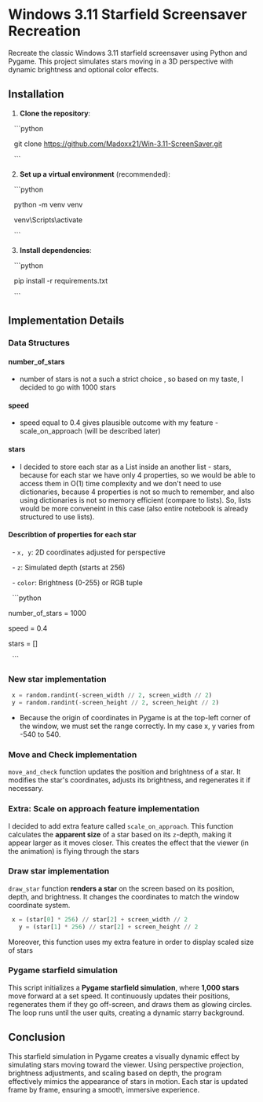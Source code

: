 # Windows 3.11 Starfield Screensaver Recreation


Recreate the classic Windows 3.11 starfield screensaver using Python and Pygame. This project simulates stars moving in a 3D perspective with dynamic brightness and optional color effects.

## Installation
  
1. **Clone the repository**:

   ```python

   git clone https://github.com/Madoxx21/Win-3.11-ScreenSaver.git

   ```


2. **Set up a virtual environment** (recommended):

   ```python

   python -m venv venv

   venv\Scripts\activate

   ```

3. **Install dependencies**:

   ```python

   pip install -r requirements.txt

   ```

## Implementation Details

###  Data Structures

#### number_of_stars
- number of stars is not a such a strict choice , so based on my taste, I decided to go with 1000 stars

#### speed
- speed equal to 0.4 gives plausible outcome with my feature - scale_on_approach (will be described later)

#### stars
- I decided to store each star as a List inside an another list - stars, because for each star we have only 4 properties, so we would be able to access them in O(1) time complexity and we don't need to use dictionaries, because 4 properties is not so much to remember, and also using dictionaries is not so memory efficient (compare to lists). So, lists would be more conveneint in this case (also entire notebook is already structured to use lists).
#### Describtion of properties for each star
  - `x, y`: 2D coordinates adjusted for perspective

  - `z`: Simulated depth (starts at 256)

  - `color`: Brightness (0-255) or RGB tuple

  ```python

number_of_stars = 1000

speed = 0.4

stars = []

  ```

### New star implementation

```python
 x = random.randint(-screen_width // 2, screen_width // 2)
 y = random.randint(-screen_height // 2, screen_height // 2)
```

  - Because the origin of coordinates in Pygame is at the top-left corner of the window, we must set the range correctly. In my case x, y varies from -540 to 540.

### Move and Check implementation

  `move_and_check` function updates the position and brightness of a star. It modifies the star's coordinates, adjusts its brightness, and regenerates it if necessary. 

### Extra: Scale on approach feature implementation

I decided to add extra feature called `scale_on_approach`. This function calculates the **apparent size** of a star based on its `z`-depth, making it appear larger as it moves closer. This creates the effect that the viewer (in the animation) is flying through the stars
### Draw star implementation

`draw_star` function **renders a star** on the screen based on its position, depth, and brightness. It changes the coordinates to match the window coordinate system.
  ```python
   x = (star[0] * 256) // star[2] + screen_width // 2
   y = (star[1] * 256) // star[2] + screen_height // 2
```

Moreover, this function uses my extra feature in order to display scaled size of stars

### Pygame starfield simulation

  This script initializes a **Pygame starfield simulation**, where **1,000 stars** move forward at a set speed. It continuously updates their positions, regenerates them if they go off-screen, and draws them as glowing circles. The loop runs until the user quits, creating a dynamic starry background. 

## Conclusion

This starfield simulation in Pygame creates a visually dynamic effect by simulating stars moving toward the viewer. Using perspective projection, brightness adjustments, and scaling based on depth, the program effectively mimics the appearance of stars in motion. Each star is updated frame by frame, ensuring a smooth, immersive experience.